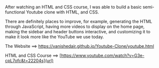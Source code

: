 After watching an HTML and CSS course, I was able to build a basic semi-functional Youtube clone with HTML, and CSS.

There are definitely places to improve, for example, generating the HTML through JavaScript, having more videos to display on the home page, making the sidebar and header buttons interactive, and customizing it to make it look more like the YouTube we use today.

The Website ==> https://vanishedair.github.io/Youtube-Clone/youtube.html

HTML and CSS Course ==> [https://www.youtube.com/watch?v=G3e-cpL7ofc&t=22204s](url)



